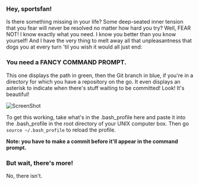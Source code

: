 ### Hey, sportsfan!

Is there something missing in your life? Some deep-seated inner tension that you fear will never be resolved no matter how hard you try? Well, FEAR NOT! I know exactly what you need. I know you better than you know yourself! And I have the very thing to melt away all that unpleasantness that dogs you at every turn 'til you wish it would all just end:

### You need a FANCY COMMAND PROMPT.

This one displays the path in green, then the Git branch in blue, if you're in a directory for which you have a repository on the go. It even displays an asterisk to indicate when there's stuff waiting to be committed! Look! It's beautiful!

![ScreenShot](https://raw.github.com/jimbobsweeney/fancy_command_prompt/master/screenshot.png)

To get this working, take what's in the .bash_profile here and paste it into the .bash_profile in the root directory of your UNIX computer box. Then go `source ~/.bash_profile` to reload the profile.

**Note: you have to make a commit before it'll appear in the command prompt.**

### But wait, there's more!

No, there isn't.
